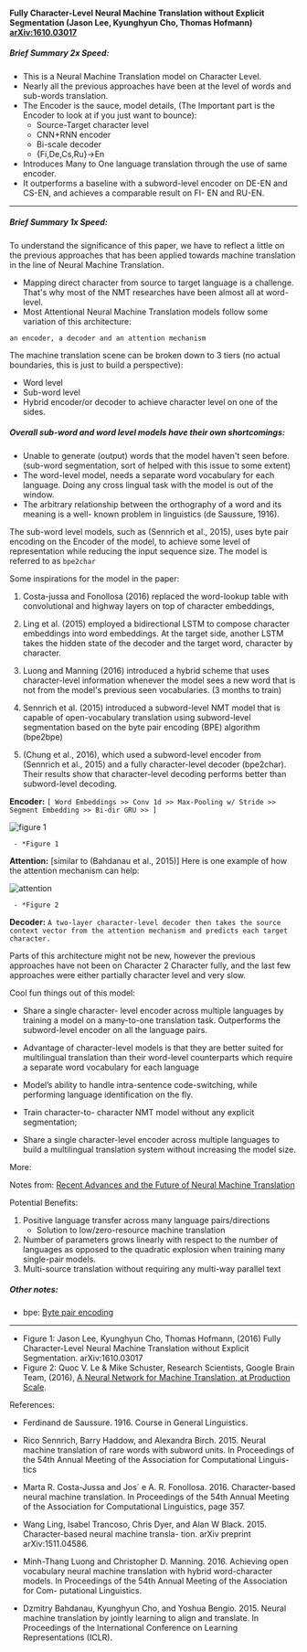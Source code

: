 ####  Fully Character-Level Neural Machine Translation without Explicit Segmentation (Jason Lee, Kyunghyun Cho, Thomas Hofmann) [arXiv:1610.03017](https://arxiv.org/abs/1610.03017v1)

##### Brief Summary 2x Speed:

* This is a Neural Machine Translation model on Character Level.
* Nearly all the previous approaches have been at the level of words and sub-words translation.
* The Encoder is the sauce, model details, (The Important part is the Encoder to look at if you just want to bounce):
  * Source-Target character level 
  * CNN+RNN encoder 
  * Bi-scale decoder 
  * {Fi,De,Cs,Ru}→En
* Introduces Many to One language translation through the use of same encoder.
* It outperforms a baseline with a subword-level encoder on DE-EN and CS-EN, and achieves a comparable result on FI- EN and RU-EN.

----
##### Brief Summary 1x Speed:

To understand the significance of this paper, we have to reflect a little on the previous approaches that has been applied towards machine translation in the line of Neural Machine Translation.

* Mapping direct character from source to target language is a challenge. That's why most of the NMT researches have been almost all at word-level.
* Most Attentional Neural Machine Translation models follow some variation of this architecture:

 `an encoder, a decoder and an attention mechanism`

The machine translation scene can be broken down to 3 tiers (no actual boundaries, this is just to build a perspective):

* Word level
* Sub-word level
* Hybrid encoder/or decoder to achieve character level on one of the sides.


##### Overall sub-word and word level models have their own shortcomings:
 * Unable to generate (output) words that the model haven't seen before. (sub-word segmentation, sort of helped with this issue to some extent)
 * The word-level model, needs a separate word vocabulary for each language. Doing any cross lingual task with the model is out of the window.
 * The arbitrary relationship between the orthography of a word and its meaning is a well- known problem in linguistics (de Saussure, 1916).

The sub-word level models, such as (Sennrich et al., 2015), uses byte pair encoding on the Encoder of the model, to achieve some level of representation while reducing the input sequence size. The model is referred to as `bpe2char`

Some inspirations for the model in the paper:

1. Costa-jussa and Fonollosa (2016) replaced the word-lookup table with convolutional and highway layers on top of character embeddings,

2. Ling et al. (2015) employed a bidirectional LSTM to compose character embeddings into word embeddings. At the target side, another LSTM takes the hidden state of the decoder and the target word, character by character.

3. Luong and Manning (2016) introduced a hybrid scheme that uses character-level information whenever the model sees a new word that is not from the model's previous seen vocabularies. (3 months to train)

4. Sennrich et al. (2015) introduced a subword-level NMT model that is capable of open-vocabulary translation using subword-level segmentation based on the byte pair encoding (BPE) algorithm (bpe2bpe)

5. (Chung et al., 2016), which used a subword-level encoder from (Sennrich et al., 2015) and a fully character-level decoder (bpe2char). Their results show that character-level decoding performs better than subword-level decoding.


**Encoder:** `[ Word Embeddings >> Conv 1d >> Max-Pooling w/ Stride >> Segment Embedding >> Bi-dir GRU >> ]`

![figure 1](http://i.imgur.com/C2TJGXw.png)
	 
	 - *Figure 1

**Attention:** [similar to (Bahdanau et al., 2015)] Here is one example of how the attention mechanism can help:

![attention](https://3.bp.blogspot.com/-3Pbj_dvt0Vo/V-qe-Nl6P5I/AAAAAAAABQc/z0_6WtVWtvARtMk0i9_AtLeyyGyV6AI4wCLcB/s640/nmt-model-fast.gif)
	 
	 - *Figure 2


**Decoder:** `A two-layer character-level decoder then takes the source context vector from the attention mechanism and predicts each target character.`



Parts of this architecture might not be new, however the previous approaches have not been on Character 2 Character fully, and the last few approaches were either partially character level and very slow.

Cool fun things out of this model:

* Share a single character- level encoder across multiple languages by training a model on a many-to-one translation task. Outperforms the subword-level encoder on all the language pairs.
* Advantage of character-level models is that they are better suited for multilingual translation than their word-level counterparts which require a separate word vocabulary for each language

* Model’s ability to handle intra-sentence code-switching, while performing language identification on the fly.
* Train character-to- character NMT model without any explicit segmentation;
* Share a single character-level encoder across multiple languages to build a multilingual translation system without increasing the model size.

More: 

Notes from: [Recent Advances and the Future of Neural Machine Translation](https://ufal.mff.cuni.cz/mtm16/files/12-recent-advances-and-future-of-neural-mt-orhat-firat.pdf)

Potential Benefits: 

1. Positive language transfer across many language pairs/directions 
	* Solution to low/zero-resource machine translation
2. Number of parameters grows linearly  with respect to the number of languages as opposed to the quadratic explosion when training many single-pair models.
3. Multi-source translation without requiring any multi-way parallel text


##### Other notes:
* bpe: [Byte pair encoding](https://en.wikipedia.org/wiki/Byte_pair_encoding)

-----


- Figure 1:  Jason Lee, Kyunghyun Cho, Thomas Hofmann, (2016)  Fully Character-Level Neural Machine Translation without Explicit Segmentation. arXiv:1610.03017
- Figure 2: Quoc V. Le & Mike Schuster, Research Scientists, Google Brain Team, (2016), [A Neural Network for Machine Translation, at Production Scale](https://research.googleblog.com/2016/09/a-neural-network-for-machine.html).

References:

* Ferdinand de Saussure. 1916. Course in General Linguistics.
* Rico Sennrich, Barry Haddow, and Alexandra Birch. 2015. Neural machine translation of rare words with subword units. In Proceedings of the 54th Annual Meeting of the Association for Computational Linguis- tics

* Marta R. Costa-Jussa and Jos` e A. R. Fonollosa. 2016. Character-based neural machine translation. In Proceedings of the 54th Annual Meeting of the Association for Computational Linguistics, page 357.

* Wang Ling, Isabel Trancoso, Chris Dyer, and Alan W Black. 2015. Character-based neural machine transla- tion. arXiv preprint arXiv:1511.04586.
* Minh-Thang Luong and Christopher D. Manning. 2016. Achieving open vocabulary neural machine translation with hybrid word-character models. In Proceedings of the 54th Annual Meeting of the Association for Com- putational Linguistics.
* Dzmitry Bahdanau, Kyunghyun Cho, and Yoshua Bengio. 2015. Neural machine translation by jointly learning to align and translate. In Proceedings of the International Conference on Learning Representations (ICLR).
